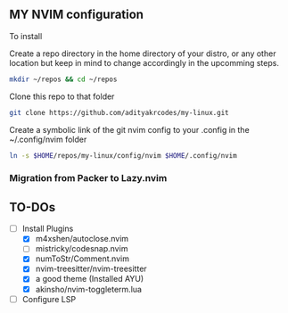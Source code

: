 ## MY NVIM configuration

To install

Create a repo directory in the home directory of your distro, or any other location but keep in mind to change accordingly in the upcomming steps.

```sh
mkdir ~/repos && cd ~/repos
```

Clone this repo to that folder

```sh
git clone https://github.com/adityakrcodes/my-linux.git
```

Create a symbolic link of the git nvim config to your .config in the ~/.config/nvim folder

```sh
ln -s $HOME/repos/my-linux/config/nvim $HOME/.config/nvim
```

### Migration from Packer to Lazy.nvim

## TO-DOs

- [ ] Install Plugins
    - [x] m4xshen/autoclose.nvim
    - [ ] mistricky/codesnap.nvim
    - [x] numToStr/Comment.nvim
    - [x] nvim-treesitter/nvim-treesitter
    - [x] a good theme (Installed AYU)
    - [x] akinsho/nvim-toggleterm.lua
- [ ] Configure LSP
